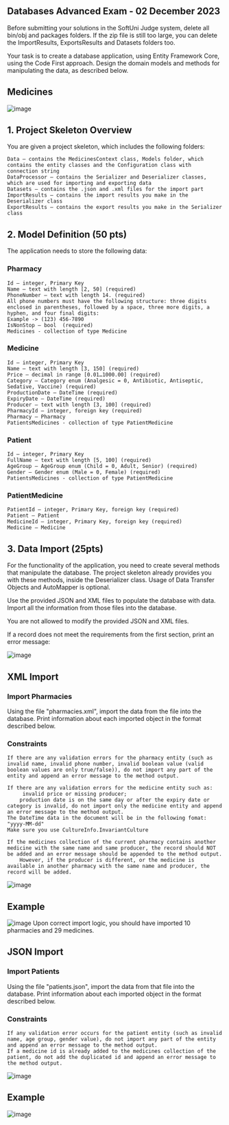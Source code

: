 ## Databases Advanced Exam - 02 December 2023

Before submitting your solutions in the SoftUni Judge system, delete all bin/obj and packages folders. If the zip file is still too large, you can delete the ImportResults, ExportsResults and Datasets folders too.

Your task is to create a database application, using Entity Framework Core, using the Code First approach. Design the domain models and methods for manipulating the data, as described below.

## Medicines

![image](https://github.com/nsinorov/SoftUniMainPath/assets/45227327/87df2cc2-b91e-424b-b25e-c6debedeabaf)

## 1.	Project Skeleton Overview

You are given a project skeleton, which includes the following folders:

	Data – contains the MedicinesContext class, Models folder, which contains the entity classes and the Configuration class with connection string
	DataProcessor – contains the Serializer and Deserializer classes, which are used for importing and exporting data
	Datasets – contains the .json and .xml files for the import part
	ImportResults – contains the import results you make in the Deserializer class
	ExportResults – contains the export results you make in the Serializer class
 
## 2.	Model Definition (50 pts)

The application needs to store the following data:

### Pharmacy

	Id – integer, Primary Key
	Name – text with length [2, 50] (required)
	PhoneNumber – text with length 14. (required)
	All phone numbers must have the following structure: three digits enclosed in parentheses, followed by a space, three more digits, a hyphen, and four final digits: 
	Example -> (123) 456-7890 
	IsNonStop – bool  (required)
	Medicines - collection of type Medicine

### Medicine

	Id – integer, Primary Key
	Name – text with length [3, 150] (required)
	Price – decimal in range [0.01…1000.00] (required)
	Category – Category enum (Analgesic = 0, Antibiotic, Antiseptic, Sedative, Vaccine) (required)
	ProductionDate – DateTime (required)
	ExpiryDate – DateTime (required)
	Producer – text with length [3, 100] (required)
	PharmacyId – integer, foreign key (required)
	Pharmacy – Pharmacy
	PatientsMedicines - collection of type PatientMedicine

### Patient

	Id – integer, Primary Key
	FullName – text with length [5, 100] (required)
	AgeGroup – AgeGroup enum (Child = 0, Adult, Senior) (required)
	Gender – Gender enum (Male = 0, Female) (required)
	PatientsMedicines - collection of type PatientMedicine

### PatientMedicine

	PatientId – integer, Primary Key, foreign key (required)
	Patient – Patient
	MedicineId – integer, Primary Key, foreign key (required)
	Medicine – Medicine

## 3.	Data Import (25pts)

For the functionality of the application, you need to create several methods that manipulate the database. The project skeleton already provides you with these methods, inside the Deserializer class. Usage of Data Transfer Objects and AutoMapper is optional.

Use the provided JSON and XML files to populate the database with data. Import all the information from those files into the database.

You are not allowed to modify the provided JSON and XML files.

If a record does not meet the requirements from the first section, print an error message:

![image](https://github.com/nsinorov/SoftUniMainPath/assets/45227327/9301598a-659e-4e22-9877-89ac2e480970)

## XML Import

### Import Pharmacies

Using the file "pharmacies.xml", import the data from the file into the database. Print information about each imported object in the format described below.

### Constraints

	If there are any validation errors for the pharmacy entity (such as invalid name, invalid phone number, invalid boolean value (valid boolean values are only true/false)), do not import any part of the entity and append an error message to the method output.
 
	If there are any validation errors for the medicine entity such as:
		 invalid price or missing producer;
		production date is on the same day or after the expiry date or category is invalid, do not import only the medicine entity and append an error message to the method output. 
	The DateTime data in the document will be in the following fomat: "yyyy-MM-dd" 
	Make sure you use CultureInfo.InvariantCulture
 
	If the medicines collection of the current pharmacy contains another medicine with the same name and same producer, the record should NOT be added and an error message should be appended to the method output. 
		However, if the producer is different, or the medicine is available in another pharmacy with the same name and producer, the record will be added.

 ![image](https://github.com/nsinorov/SoftUniMainPath/assets/45227327/4c6bb6be-2bfa-4e67-b349-8210f8b63f1f)

## Example

![image](https://github.com/nsinorov/SoftUniMainPath/assets/45227327/0b015075-37d6-455f-9c94-37843894259a)
Upon correct import logic, you should have imported 10 pharmacies and 29 medicines.

## JSON Import

### Import Patients

Using the file "patients.json", import the data from that file into the database. Print information about each imported object in the format described below.

### Constraints

	If any validation error occurs for the patient entity (such as invalid name, age group, gender value), do not import any part of the entity and append an error message to the method output.
	If a medicine id is already added to the medicines collection of the patient, do not add the duplicated id and append an error message to the method output.

![image](https://github.com/nsinorov/SoftUniMainPath/assets/45227327/e43e31b7-d8b3-4fab-ac0d-c449d1a6acc7)

## Example

![image](https://github.com/nsinorov/SoftUniMainPath/assets/45227327/d8b6b20b-1578-434a-a6dc-2e327a4584de)

